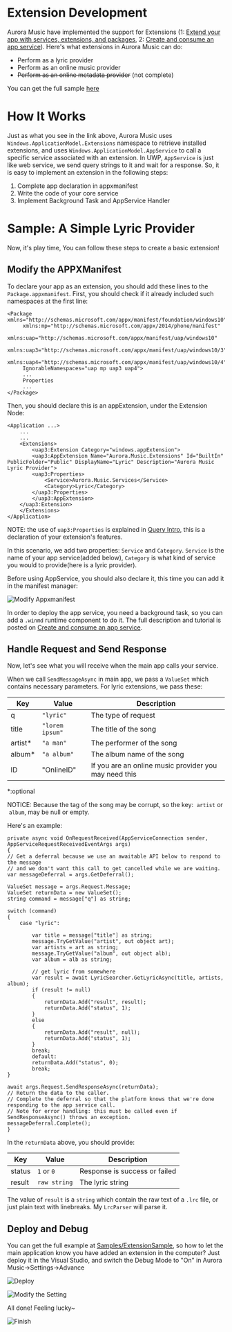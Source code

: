 # Extension Development


Aurora Music have implemented the support for Extensions (1: [Extend your app with services, extensions, and packages][1], 2: [Create and consume an app service][2]). Here's what extensions in Aurora Music can do:

 - Perform as a lyric provider
 - Perform as an online music provider
 - ~~Perform as an online metadata provider~~ (not complete)
 
 You can get the full sample [here](https://github.com/pkzxs/Aurora.Music/tree/master/Samples/ExtensionSample)


# How It Works


Just as what you see in the link above, Aurora Music uses `Windows.ApplicationModel.Extensions` namespace to retrieve installed extensions, and uses `Windows.ApplicationModel.AppService` to call a specific service associated with an extension. In UWP, `AppService` is just like web service, we send query strings to it and wait for a response. So, it is easy to implement an extension in the following steps:


 1. Complete app declaration in appxmanifest
 2. Write the code of your core service
 3. Implement Background Task and AppService Handler
 
 
# Sample: A Simple Lyric Provider


Now, it's play time, You can follow these steps to create a basic extension!


## Modify the APPXManifest ##


To declare your app as an extension, you should add these lines to the `Package.appxmanifest`. First, you should check if it already included such namespaces at the first line:


    <Package xmlns="http://schemas.microsoft.com/appx/manifest/foundation/windows10"
	     xmlns:mp="http://schemas.microsoft.com/appx/2014/phone/manifest"
	     xmlns:uap="http://schemas.microsoft.com/appx/manifest/uap/windows10" 
	     xmlns:uap3="http://schemas.microsoft.com/appx/manifest/uap/windows10/3" 
	     xmlns:uap4="http://schemas.microsoft.com/appx/manifest/uap/windows10/4" 
	     IgnorableNamespaces="uap mp uap3 uap4">
		 ...
		 Properties
		 ...
	</Package>


Then, you should declare this is an appExtension, under the Extension Node:


	<Application ...>
	    ...
	    ...
	    <Extensions>
	        <uap3:Extension Category="windows.appExtension">
		    <uap3:AppExtension Name="Aurora.Music.Extensions" Id="BuiltIn" PublicFolder="Public" DisplayName="Lyric" Description="Aurora Music Lyric Provider">
			<uap3:Properties>
			    <Service>Aurora.Music.Services</Service>
			    <Category>Lyric</Category>
			</uap3:Properties>
		    </uap3:AppExtension>
		</uap3:Extension>
	    </Extensions>
	</Application>



NOTE: the use of `uap3:Properties` is explained in [Query Intro](./Query%20Intro.md), this is a declaration of your extension's features.


In this scenario, we add two properties: `Service` and `Category`. `Service` is the name of your app service(added below), `Category` is what kind of service you would to provide(here is a lyric provider).

Before using AppService, you should also declare it, this time you can add it in the manifest manager:


![Modify Appxmanifest](https://i.loli.net/2017/11/26/5a19a11d60bad.png "Add the AppService Declaration")



In order to deploy the app service, you need a background task, so you can add a `.winmd` runtime component to do it. The full description and tutorial is posted on [Create and consume an app service][2].


## Handle Request and Send Response ##


Now, let's see what you will receive when the main app calls your service.

When we call `SendMessageAsync` in main app, we pass a `ValueSet` which contains necessary parameters. For lyric extensions, we pass these:


| Key	 | Value   | Description  |
| ------ | ------- | ------------ |
| q  |`"lyric"` | The type of request |
| title	| `"lorem ipsum"` | The title of the song |
| artist\* | `"a man"` | The performer of the song |
| album\*  | `"a album"`  | The album name of the song |
| ID | "OnlineID" | If you are an online music provider you may need this |
 
 
\*:optional


NOTICE: Because the tag of the song may be corrupt, so the key:  `artist` or  `album`, may be null or empty.

Here's an example:


    private async void OnRequestReceived(AppServiceConnection sender, AppServiceRequestReceivedEventArgs args)
    {
	// Get a deferral because we use an awaitable API below to respond to the message
	// and we don't want this call to get cancelled while we are waiting.
	var messageDeferral = args.GetDeferral();

	ValueSet message = args.Request.Message;
	ValueSet returnData = new ValueSet();
	string command = message["q"] as string;

	switch (command)
	{
		case "lyric":

			var title = message["title"] as string;
			message.TryGetValue("artist", out object art);
			var artists = art as string;
			message.TryGetValue("album", out object alb);
			var album = alb as string;

			// get lyric from somewhere
			var result = await LyricSearcher.GetLyricAsync(title, artists, album);
			if (result != null)
			{
				returnData.Add("result", result);
				returnData.Add("status", 1);
			}
			else
			{
				returnData.Add("result", null);
				returnData.Add("status", 1);
			}
			break;
			default:
			returnData.Add("status", 0);
			break;
	}

	await args.Request.SendResponseAsync(returnData);
	// Return the data to the caller.
	// Complete the deferral so that the platform knows that we're done responding to the app service call.
	// Note for error handling: this must be called even if SendResponseAsync() throws an exception.
	messageDeferral.Complete();
    }


In the `returnData` above, you should provide:


| Key  | Value  | Description  |
| ------ | ------- | ----------- |
| status | `1` or `0`  | Response is success or failed |
| result | `raw string` | The lyric string |



The value of `result` is a `string` which contain the raw text of a `.lrc` file, or just plain text with linebreaks. My `LrcParser` will parse it.

## Deploy and Debug ##
You can get the full example at [Samples/ExtensionSample](https://github.com/pkzxs/Aurora.Music/tree/master/Samples/ExtensionSample), so how to let the main application know you have added an extension in the computer? Just deploy it in the Visual Studio, and switch the Debug Mode to "On" in Aurora Music->Settings->Advance


![Deploy](https://i.loli.net/2017/11/26/5a199c3267f59.png "Deploy in Visual Studio")


![Modify the Setting](https://i.loli.net/2017/11/26/5a19a11d5519b.png "Enable the Debug Mode")


All done! Feeling lucky~


![Finish](https://i.loli.net/2017/11/26/5a19a11e40c01.png "Works Well")



  [1]: https://docs.microsoft.com/en-us/windows/uwp/launch-resume/extend-your-app-with-services-extensions-packages
  [2]: https://docs.microsoft.com/en-us/windows/uwp/launch-resume/how-to-create-and-consume-an-app-service

  




